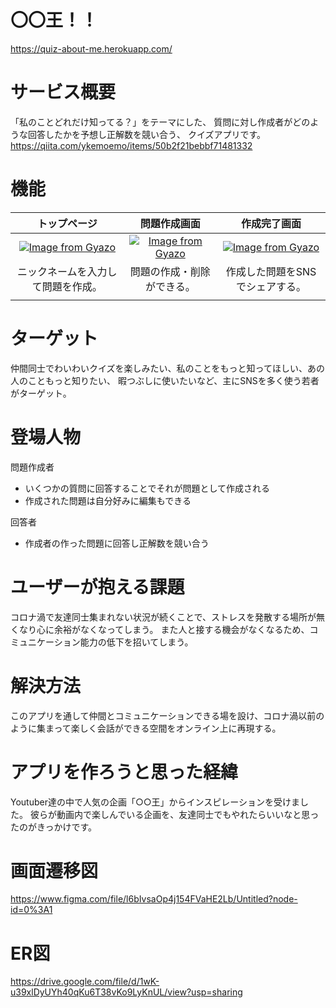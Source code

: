 # 〇〇王！！
<https://quiz-about-me.herokuapp.com/>


# サービス概要
「私のことどれだけ知ってる？」をテーマにした、
質問に対し作成者がどのような回答したかを予想し正解数を競い合う、
クイズアプリです。
<https://qiita.com/ykemoemo/items/50b2f21bebbf71481332>

# 機能
| トップページ | 問題作成画面 | 作成完了画面 |
| :-: | :-: | :-: |
| [![Image from Gyazo](https://i.gyazo.com/c9207c9d855825fbbf639ef801df7330.jpg)](https://gyazo.com/c9207c9d855825fbbf639ef801df7330) | [![Image from Gyazo](https://i.gyazo.com/b99de88bd7c2096c13976915d11668dd.gif)](https://gyazo.com/b99de88bd7c2096c13976915d11668dd) | [![Image from Gyazo](https://i.gyazo.com/948f625c1fca098bbe0d9668f976ee18.jpg)](https://gyazo.com/948f625c1fca098bbe0d9668f976ee18) |
| ニックネームを入力して問題を作成。 | 問題の作成・削除ができる。 | 作成した問題をSNSでシェアする。 |
|  |  |  |

# ターゲット
仲間同士でわいわいクイズを楽しみたい、私のことをもっと知ってほしい、あの人のこともっと知りたい、
暇つぶしに使いたいなど、主にSNSを多く使う若者がターゲット。


# 登場人物
問題作成者
- いくつかの質問に回答することでそれが問題として作成される
- 作成された問題は自分好みに編集もできる

回答者
- 作成者の作った問題に回答し正解数を競い合う


# ユーザーが抱える課題
コロナ渦で友達同士集まれない状況が続くことで、ストレスを発散する場所が無くなり心に余裕がなくなってしまう。
また人と接する機会がなくなるため、コミュニケーション能力の低下を招いてしまう。


# 解決方法
このアプリを通して仲間とコミュニケーションできる場を設け、コロナ渦以前のように集まって楽しく会話ができる空間をオンライン上に再現する。


# アプリを作ろうと思った経緯
Youtuber達の中で人気の企画「○○王」からインスピレーションを受けました。
彼らが動画内で楽しんでいる企画を、友達同士でもやれたらいいなと思ったのがきっかけです。


# 画面遷移図
https://www.figma.com/file/l6bIvsaOp4j154FVaHE2Lb/Untitled?node-id=0%3A1


# ER図
https://drive.google.com/file/d/1wK-u39xlDyUYh40qKu6T38vKo9LyKnUL/view?usp=sharing
